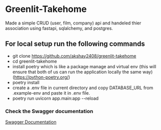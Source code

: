 # Greenlit-Takehome

Made a simple CRUD (user, film, company) api and handeled thier association  using fastapi, sqlalchemy, and postgres.


## For local setup run the following commands

- git clone https://github.com/akshay2408/greenlit-takehome
- cd greenlit-takehome
- install poetry which is like a package manage and virtual env (this will ensure that both of us can run the application locally the same way) (https://python-poetry.org/)
- poetry install
- create a .env file in current directory and copy DATABASE_URL from .example-env and 
   paste it in .env file.
- poetry run uvicorn app.main:app --reload


### Check the Swagger documentation

[Swagger Documentation](http://127.0.0.1:8000/docs)